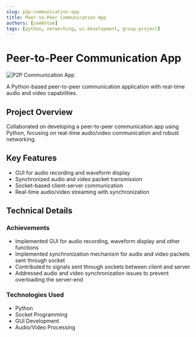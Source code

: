 ```yaml
---
slug: p2p-communication-app
title: Peer-to-Peer Communication App
authors: [samkhtam]
tags: [python, networking, ui-development, group-project]
---
```


# Peer-to-Peer Communication App

![P2P Communication App](https://github.com/ash3327/ash3327/assets/86100752/6723681d-2084-4c47-8f9f-855b728c8d07)

A Python-based peer-to-peer communication application with real-time audio and video capabilities.

<!--truncate-->

## Project Overview

Collaborated on developing a peer-to-peer communication app using Python, focusing on real-time audio/video communication and robust networking.

## Key Features

- GUI for audio recording and waveform display
- Synchronized audio and video packet transmission
- Socket-based client-server communication
- Real-time audio/video streaming with synchronization

## Technical Details

### Achievements
- Implemented GUI for audio recording, waveform display and other functions
- Implemented synchronization mechanism for audio and video packets sent through socket
- Contributed to signals sent through sockets between client and server
- Addressed audio and video synchronization issues to prevent overloading the server-end

### Technologies Used
- Python
- Socket Programming
- GUI Development
- Audio/Video Processing